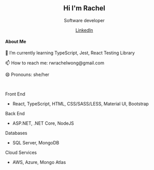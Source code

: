 <h2 align="center">Hi I'm Rachel</h2>
 <p align="center">Software developer</p>

<p align="center">
  <a href="https://www.linkedin.com/in/rwongy/">LinkedIn</a>
</p>

<h4>About Me</h4>
<div>
 <p>🌱 I’m currently learning TypeScript, Jest, React Testing Library</p>
 <p>📫 How to reach me: rwrachelwong@gmail.com</p>
 <p>😄 Pronouns: she/her</p>
</div>

<br />

Front End
 - React, TypeScript, HTML, CSS/SASS/LESS, Material UI, Bootstrap

Back End
 - ASP.NET, .NET Core, NodeJS

Databases
 - SQL Server, MongoDB

Cloud Services
 - AWS, Azure, Mongo Atlas
   
<!--
**rachwongrw/rachwongrw** is a ✨ _special_ ✨ repository because its `README.md` (this file) appears on your GitHub profile.

Here are some ideas to get you started:

- 🔭 I’m currently working on ...
- 🌱 I’m currently learning ...
- 👯 I’m looking to collaborate on ...
- 🤔 I’m looking for help with ...
- 💬 Ask me about ...
- 📫 How to reach me: ...
- 😄 Pronouns: ...
- ⚡ Fun fact: ...
-->
